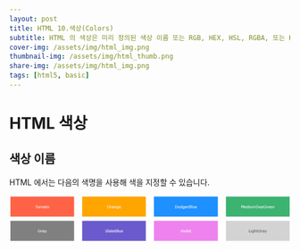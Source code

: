 ```yaml
---
layout: post
title: HTML 10.색상(Colors)
subtitle: HTML 의 색상은 미리 정의된 색상 이름 또는 RGB, HEX, HSL, RGBA, 또는 HSLA 의 값으로 지정됩니다.
cover-img: /assets/img/html_img.png
thumbnail-img: /assets/img/html_thumb.png
share-img: /assets/img/html_img.png
tags: [html5, basic]
---
```


# HTML 색상

## 색상 이름

HTML 에서는 다음의 색명을 사용해 색을 지정할 수 있습니다.

![color](https://github.com/devJiraynor/devJiraynor.github.io/blob/master/assets/img/html_colors_01.PNG?raw=true)
